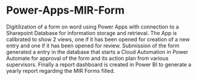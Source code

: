 # Power-Apps-MIR-Form

Digitilization of a form on word using Power Apps with connection to a Sharepoint Database for information storage and retrieval. The App is calibrated to show 2 views, one if it has been opened for creation of a new entry and one if it has been opened for review. Submission of the form generated a entry in the database that starts a Cloud Automation in Power Automate for approval of the form and its action plan from various supervisors. Finally a report dashboard is created in Power BI to generate a yearly report regarding the MIR Forms filled.

